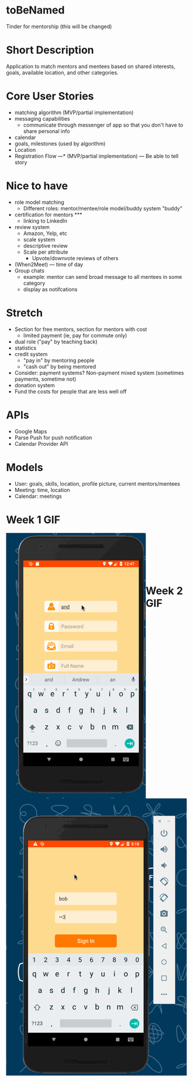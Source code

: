 # toBeNamed
Tinder for mentorship (this will be changed)

# Short Description
Application to match mentors and mentees based on shared interests, goals, available location, and other categories.

# Core User Stories
* matching algorithm (MVP/partial implementation)
* messaging capabilities
   * communicate through messenger of app so that you don't have to share personal info
* calendar
* goals, milestones (used by algorithm)
* Location
* Registration Flow —* (MVP/partial implementation)  — Be able to tell story

# Nice to have
* role model matching
    * Different roles: mentor/mentee/role model/buddy system "buddy"
* certification for mentors ***
    * linking to LinkedIn
* review system
    * Amazon, Yelp, etc
    * scale system
    * descriptive review
    * Scale per attribute
        * Upvote/downvote reviews of others
* (When2Meet) — time of day
* Group chats
    * example: mentor can send broad message to all mentees in some category
    * display as notifcations

# Stretch

* Section for free mentors, section for mentors with cost
    * limited payment (ie, pay for commute only)
* dual role ("pay" by teaching back)
* statistics
* credit system
    * "pay in" by mentoring people
    * "cash out" by being mentored
* Consider: payment systems? Non-payment
    mixed system (sometimes payments, sometime not)
* donation system
* Fund the costs for people that are less well off


# APIs

* Google Maps
* Parse Push for push notification
* Calendar Provider API 

# Models
* User: goals, skills, location, profile picture, current mentors/mentees
* Meeting: time, location
* Calendar: meetings

# Week 1 GIF
<img src='week1GIF.gif' img align="left" title='Video Walkthrough' width='' alt='Video Walkthrough' />

<br><br><br><br><br><br>

# Week 2 GIF
<img src='week2GIF.gif' title='Video Walkthrough' width='' alt='Video Walkthrough' />

